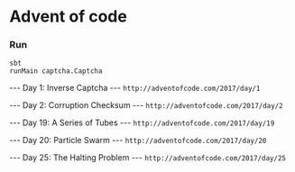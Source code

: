 # Advent of code

### Run
```
sbt
runMain captcha.Captcha
```

--- Day 1: Inverse Captcha ---
`http://adventofcode.com/2017/day/1`

--- Day 2: Corruption Checksum ---
`http://adventofcode.com/2017/day/2`

--- Day 19: A Series of Tubes ---
`http://adventofcode.com/2017/day/19`

--- Day 20: Particle Swarm ---
`http://adventofcode.com/2017/day/20`

--- Day 25: The Halting Problem ---
`http://adventofcode.com/2017/day/25`
